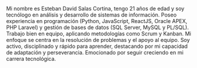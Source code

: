 Mi nombre es Esteban David Salas Cortina, tengo 21 años de edad y soy tecnólogo en análisis y desarrollo de sistemas
de información. Poseo experiencia en programación (Python, JavaScript, ReactJS, Oracle APEX, PHP Laravel) y gestión
de bases de datos (SQL Server, MySQL y PL/SQL). Trabajo bien en equipo, aplicando metodologías como Scrum y Kanban. Mi
enfoque se centra en la resolución de problemas y el apoyo al equipo. Soy activo, disciplinado y rápido para aprender,
destacando por mi capacidad de adaptación y perseverancia. Emocionado por seguir creciendo en mi carrera
tecnológica.

<!---
estebansalas94/estebansalas94 is a ✨ special ✨ repository because its `README.md` (this file) appears on your GitHub profile.
You can click the Preview link to take a look at your changes.
--->
